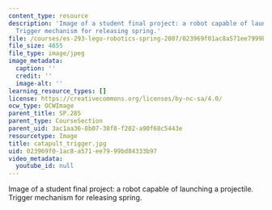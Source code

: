 ```yaml
---
content_type: resource
description: 'Image of a student final project: a robot capable of launching a projectile.
  Trigger mechanism for releasing spring.'
file: /courses/es-293-lego-robotics-spring-2007/023969f01ac8a571ee7999bd84333b97_catapult_trigger.jpg
file_size: 4655
file_type: image/jpeg
image_metadata:
  caption: ''
  credit: ''
  image-alt: ''
learning_resource_types: []
license: https://creativecommons.org/licenses/by-nc-sa/4.0/
ocw_type: OCWImage
parent_title: SP.285
parent_type: CourseSection
parent_uid: 3ac1aa36-8b07-38f8-f202-a90f68c5443e
resourcetype: Image
title: catapult_trigger.jpg
uid: 023969f0-1ac8-a571-ee79-99bd84333b97
video_metadata:
  youtube_id: null
---
```

Image of a student final project: a robot capable of launching a projectile. Trigger mechanism for releasing spring.